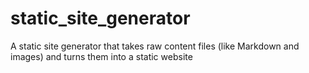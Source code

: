 # static_site_generator
A static site generator that takes raw content files (like Markdown and images) and turns them into a static website

